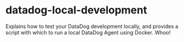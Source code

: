 # datadog-local-development
Explains how to test your DataDog development locally, and provides a script with which to run a local DataDog Agent using Docker. Whoo!
